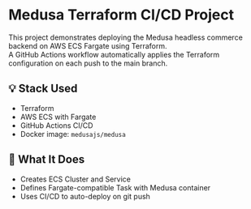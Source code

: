 # Medusa Terraform CI/CD Project

This project demonstrates deploying the Medusa headless commerce backend on AWS ECS Fargate using Terraform.  
A GitHub Actions workflow automatically applies the Terraform configuration on each push to the main branch.

## 💡 Stack Used
- Terraform
- AWS ECS with Fargate
- GitHub Actions CI/CD
- Docker image: `medusajs/medusa`

## 🚀 What It Does
- Creates ECS Cluster and Service
- Defines Fargate-compatible Task with Medusa container
- Uses CI/CD to auto-deploy on git push

